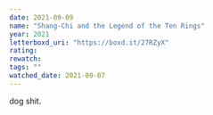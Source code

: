 ```yaml
---
date: 2021-09-09
name: "Shang-Chi and the Legend of the Ten Rings"
year: 2021
letterboxd_uri: "https://boxd.it/27RZyX"
rating: 
rewatch: 
tags: ""
watched_date: 2021-09-07
---
```


dog shit.
